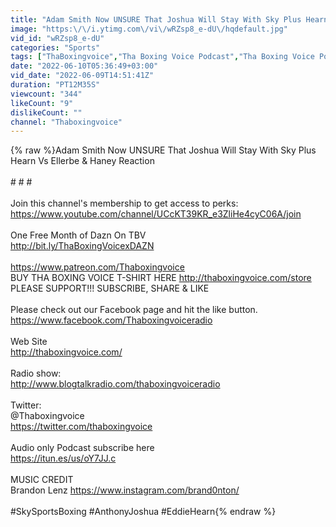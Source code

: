```yaml
---
title: "Adam Smith Now UNSURE That Joshua Will Stay With Sky Plus Hearn Vs Ellerbe & Haney Reaction"
image: "https:\/\/i.ytimg.com\/vi\/wRZsp8_e-dU\/hqdefault.jpg"
vid_id: "wRZsp8_e-dU"
categories: "Sports"
tags: ["ThaBoxingvoice","Tha Boxing Voice Podcast","Tha Boxing Voice Podcast Kings"]
date: "2022-06-10T05:36:49+03:00"
vid_date: "2022-06-09T14:51:41Z"
duration: "PT12M35S"
viewcount: "344"
likeCount: "9"
dislikeCount: ""
channel: "Thaboxingvoice"
---
```

{% raw %}Adam Smith Now UNSURE That Joshua Will Stay With Sky Plus Hearn Vs Ellerbe &amp; Haney Reaction <br /><br /># # #<br /><br />Join this channel's membership to get access to perks:<br /><a rel="nofollow" target="blank" href="https://www.youtube.com/channel/UCcKT39KR_e3ZliHe4cyC06A/join">https://www.youtube.com/channel/UCcKT39KR_e3ZliHe4cyC06A/join</a><br /><br />One Free Month of Dazn On TBV <br /><a rel="nofollow" target="blank" href="http://bit.ly/ThaBoxingVoicexDAZN">http://bit.ly/ThaBoxingVoicexDAZN</a><br /><br /><a rel="nofollow" target="blank" href="https://www.patreon.com/Thaboxingvoice">https://www.patreon.com/Thaboxingvoice</a><br />BUY THA BOXING VOICE T-SHIRT HERE <a rel="nofollow" target="blank" href="http://thaboxingvoice.com/store">http://thaboxingvoice.com/store</a><br />PLEASE SUPPORT!!! SUBSCRIBE, SHARE &amp; LIKE<br /><br />Please check out our Facebook page and hit the like button. <br /><a rel="nofollow" target="blank" href="https://www.facebook.com/Thaboxingvoiceradio">https://www.facebook.com/Thaboxingvoiceradio</a><br /> <br />Web Site<br /><a rel="nofollow" target="blank" href="http://thaboxingvoice.com/">http://thaboxingvoice.com/</a><br /><br />Radio show: <br /><a rel="nofollow" target="blank" href="http://www.blogtalkradio.com/thaboxingvoiceradio">http://www.blogtalkradio.com/thaboxingvoiceradio</a><br /><br />Twitter: <br />@Thaboxingvoice<br /><a rel="nofollow" target="blank" href="https://twitter.com/thaboxingvoice">https://twitter.com/thaboxingvoice</a><br /><br />Audio only Podcast subscribe here<br /><a rel="nofollow" target="blank" href="https://itun.es/us/oY7JJ.c">https://itun.es/us/oY7JJ.c</a><br /><br />MUSIC CREDIT<br />Brandon Lenz <a rel="nofollow" target="blank" href="https://www.instagram.com/brand0nton/">https://www.instagram.com/brand0nton/</a><br /><br />#SkySportsBoxing #AnthonyJoshua #EddieHearn{% endraw %}
